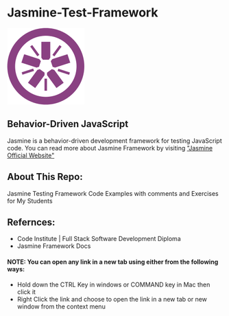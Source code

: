 # Jasmine-Test-Framework 
![alt text](https://github.com/anmarjarjees/jasmine-framework/blob/master/readme-images/jasmine-logo.svg.png "Jasmine Framework Logo")
## Behavior-Driven JavaScript
Jasmine is a behavior-driven development framework for testing JavaScript code. 
You can read more about Jasmine Framework by visiting ["Jasmine Official Website"](https://jasmine.github.io/index.html)

## About This Repo:
Jasmine Testing Framework Code Examples with comments and Exercises for My Students

## Refernces:
- Code Institute | Full Stack Software Development Diploma
- Jasmine Framework Docs

#### NOTE: You can open any link in a new tab using either from the following ways:
- Hold down the CTRL Key in windows or COMMAND key in Mac then click it
- Right Click the link and choose to open the link in a new tab or new window from the context menu
